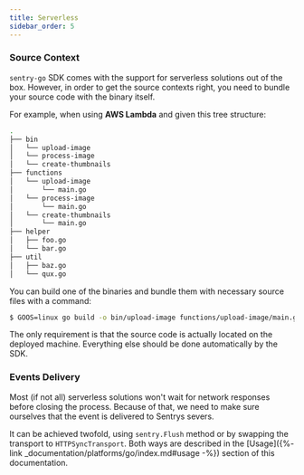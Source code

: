```yaml
---
title: Serverless
sidebar_order: 5
---
```


### Source Context

`sentry-go` SDK comes with the support for serverless solutions out of the box.
However, in order to get the source contexts right, you need to bundle your source code with the binary itself.

For example, when using __AWS Lambda__ and given this tree structure:

```bash
.
├── bin
│   └── upload-image
│   └── process-image
│   └── create-thumbnails
├── functions
│   └── upload-image
│       └── main.go
│   └── process-image
│       └── main.go
│   └── create-thumbnails
│       └── main.go
├── helper
│   ├── foo.go
│   └── bar.go
├── util
│   ├── baz.go
│   └── qux.go

```

You can build one of the binaries and bundle them with necessary source files with a command:

```bash
$ GOOS=linux go build -o bin/upload-image functions/upload-image/main.go && zip -r handler.zip bin/upload-image functions/upload-image/ helper/ util/
```

The only requirement is that the source code is actually located on the deployed machine. Everything else should be done automatically by the SDK.

### Events Delivery

Most (if not all) serverless solutions won't wait for network responses before closing the process.
Because of that, we need to make sure ourselves that the event is delivered to Sentrys severs.

It can be achieved twofold, using `sentry.Flush` method or by swapping the transport to `HTTPSyncTransport`.
Both ways are described in the [Usage]({%- link _documentation/platforms/go/index.md#usage -%}) section of this documentation.